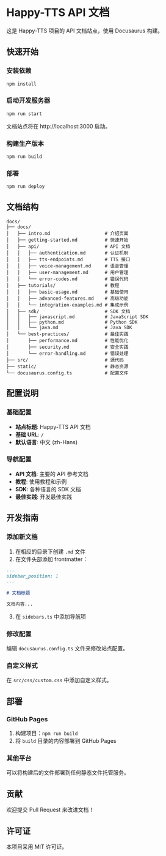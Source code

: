 # Happy-TTS API 文档

这是 Happy-TTS 项目的 API 文档站点，使用 Docusaurus 构建。

## 快速开始

### 安装依赖

```bash
npm install
```

### 启动开发服务器

```bash
npm run start
```

文档站点将在 http://localhost:3000 启动。

### 构建生产版本

```bash
npm run build
```

### 部署

```bash
npm run deploy
```

## 文档结构

```
docs/
├── docs/
│   ├── intro.md                    # 介绍页面
│   ├── getting-started.md          # 快速开始
│   ├── api/                        # API 文档
│   │   ├── authentication.md       # 认证机制
│   │   ├── tts-endpoints.md        # TTS 接口
│   │   ├── voice-management.md     # 语音管理
│   │   ├── user-management.md      # 用户管理
│   │   └── error-codes.md          # 错误代码
│   ├── tutorials/                  # 教程
│   │   ├── basic-usage.md          # 基础使用
│   │   ├── advanced-features.md    # 高级功能
│   │   └── integration-examples.md # 集成示例
│   ├── sdk/                        # SDK 文档
│   │   ├── javascript.md           # JavaScript SDK
│   │   ├── python.md               # Python SDK
│   │   └── java.md                 # Java SDK
│   └── best-practices/             # 最佳实践
│       ├── performance.md          # 性能优化
│       ├── security.md             # 安全实践
│       └── error-handling.md       # 错误处理
├── src/                            # 源代码
├── static/                         # 静态资源
└── docusaurus.config.ts            # 配置文件
```

## 配置说明

### 基础配置

- **站点标题**: Happy-TTS API 文档
- **基础 URL**: `/`
- **默认语言**: 中文 (zh-Hans)

### 导航配置

- **API 文档**: 主要的 API 参考文档
- **教程**: 使用教程和示例
- **SDK**: 各种语言的 SDK 文档
- **最佳实践**: 开发最佳实践

## 开发指南

### 添加新文档

1. 在相应的目录下创建 `.md` 文件
2. 在文件头部添加 frontmatter：

```markdown
---
sidebar_position: 1
---

# 文档标题

文档内容...
```

3. 在 `sidebars.ts` 中添加导航项

### 修改配置

编辑 `docusaurus.config.ts` 文件来修改站点配置。

### 自定义样式

在 `src/css/custom.css` 中添加自定义样式。

## 部署

### GitHub Pages

1. 构建项目：`npm run build`
2. 将 `build` 目录的内容部署到 GitHub Pages

### 其他平台

可以将构建后的文件部署到任何静态文件托管服务。

## 贡献

欢迎提交 Pull Request 来改进文档！

## 许可证

本项目采用 MIT 许可证。

